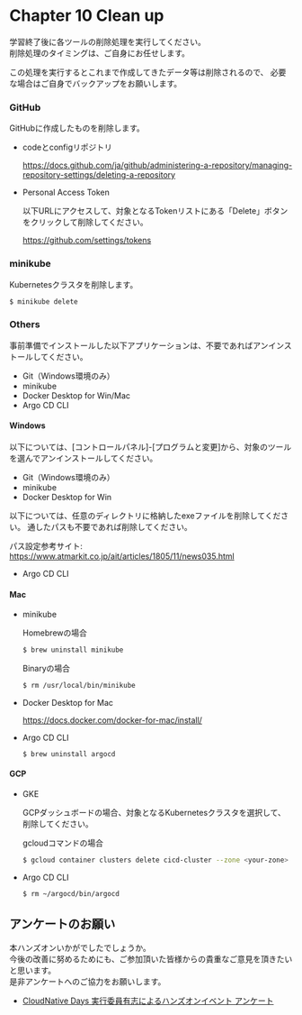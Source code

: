 # Chapter 10 Clean up

学習終了後に各ツールの削除処理を実行してください。  
削除処理のタイミングは、ご自身にお任せします。

この処理を実行するとこれまで作成してきたデータ等は削除されるので、
必要な場合はご自身でバックアップをお願いします。

### GitHub

GitHubに作成したものを削除します。

* codeとconfigリポジトリ

  https://docs.github.com/ja/github/administering-a-repository/managing-repository-settings/deleting-a-repository

* Personal Access Token

  以下URLにアクセスして、対象となるTokenリストにある「Delete」ボタンをクリックして削除してください。

  https://github.com/settings/tokens

### minikube

Kubernetesクラスタを削除します。

```bash
$ minikube delete
```

### Others

事前準備でインストールした以下アプリケーションは、不要であればアンインストールしてください。

* Git（Windows環境のみ）
* minikube
* Docker Desktop for Win/Mac
* Argo CD CLI

#### Windows

以下については、[コントロールパネル]-[プログラムと変更]から、対象のツールを選んでアンインストールしてください。

* Git（Windows環境のみ）
* minikube
* Docker Desktop for Win

以下については、任意のディレクトリに格納したexeファイルを削除してください。
通したパスも不要であれば削除してください。

パス設定参考サイト: https://www.atmarkit.co.jp/ait/articles/1805/11/news035.html

* Argo CD CLI

#### Mac

* minikube

  Homebrewの場合

  ```bash
  $ brew uninstall minikube
  ```

  Binaryの場合

  ```bash
  $ rm /usr/local/bin/minikube
  ```

* Docker Desktop for Mac

  https://docs.docker.com/docker-for-mac/install/

* Argo CD CLI

  ```brew
  $ brew uninstall argocd
  ```

#### GCP

* GKE

  GCPダッシュボードの場合、対象となるKubernetesクラスタを選択して、削除してください。

  gcloudコマンドの場合

  ```bash
  $ gcloud container clusters delete cicd-cluster --zone <your-zone> --async
  ```

* Argo CD CLI

  ```bash
  $ rm ~/argocd/bin/argocd
  ```

## アンケートのお願い

本ハンズオンいかがでしたでしょうか。  
今後の改善に努めるためにも、ご参加頂いた皆様からの貴重なご意見を頂きたいと思います。  
是非アンケートへのご協力をお願いします。
- [CloudNative Days 実行委員有志によるハンズオンイベント アンケート](https://docs.google.com/forms/d/e/1FAIpQLSfH6-8qOYWd0TvJeIJHysPpvHJE06Lpb2EpUJVZDEk9Pt_u9w/viewform)